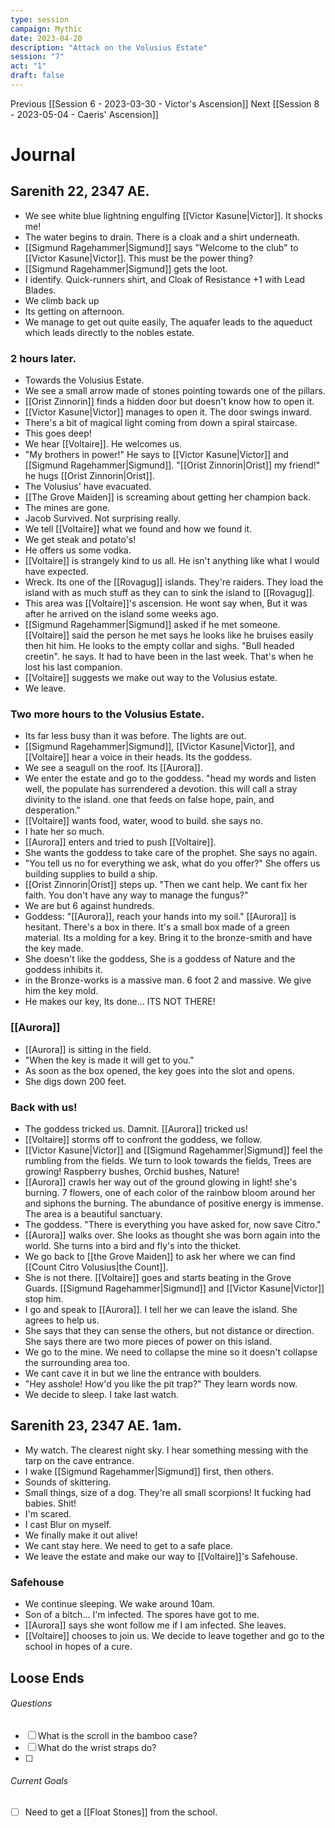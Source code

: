 ```yaml
---
type: session
campaign: Mythic
date: 2023-04-20
description: "Attack on the Volusius Estate"
session: "7"
act: "1"
draft: false
---
```

Previous [[Session 6 - 2023-03-30 - Victor's Ascension]]
Next [[Session 8 - 2023-05-04 - Caeris' Ascension]]

# Journal
## Sarenith 22, 2347 AE.
- We see white blue lightning engulfing [[Victor Kasune|Victor]]. It shocks me!
- The water begins to drain. There is a cloak and a shirt underneath.
- [[Sigmund Ragehammer|Sigmund]] says "Welcome to the club" to [[Victor Kasune|Victor]]. This must be the power thing?
- [[Sigmund Ragehammer|Sigmund]] gets the loot.
- I identify. Quick-runners shirt, and Cloak of Resistance +1 with Lead Blades.
- We climb back up
- Its getting on afternoon.
- We manage to get out quite easily, The aquafer leads to the aqueduct which leads directly to the nobles estate.

### 2 hours later. 
- Towards the Volusius Estate.
- We see a small arrow made of stones pointing towards one of the pillars.
- [[Orist Zinnorin]] finds a hidden door but doesn't know how to open it.
- [[Victor Kasune|Victor]] manages to open it. The door swings inward.
- There's a bit of magical light coming from down a spiral staircase.
- This goes deep!
- We hear [[Voltaire]]. He welcomes us. 
- "My brothers in power!" He says to [[Victor Kasune|Victor]] and [[Sigmund Ragehammer|Sigmund]]. "[[Orist Zinnorin|Orist]] my friend!" he hugs [[Orist Zinnorin|Orist]].
- The Volusius' have evacuated.
- [[The Grove Maiden]] is screaming about getting her champion back.
- The mines are gone.
- Jacob Survived. Not surprising really.
- We tell [[Voltaire]] what we found and how we found it.
- We get steak and potato's!
- He offers us some vodka.
- [[Voltaire]] is strangely kind to us all. He isn't anything like what I would have expected.
- Wreck. Its one of the [[Rovagug]] islands. They're raiders. They load the island with as much stuff as they can to sink the island to [[Rovagug]].
- This area was [[Voltaire]]'s ascension. He wont say when, But it was after he arrived on the island some weeks ago. 
- [[Sigmund Ragehammer|Sigmund]] asked if he met someone. [[Voltaire]] said the person he met says he looks like he bruises easily then hit him. He looks to the empty collar and sighs. "Bull headed creetin". he says. It had to have been in the last week. That's when he lost his last companion.
- [[Voltaire]] suggests we make out way to the Volusius estate.
- We leave.
### Two more hours to the Volusius Estate.
- Its far less busy than it was before. The lights are out.
- [[Sigmund Ragehammer|Sigmund]], [[Victor Kasune|Victor]], and [[Voltaire]] hear a voice in their heads. Its the goddess.
- We see a seagull on the roof. Its [[Aurora]].
- We enter the estate and go to the goddess. "head my words and listen well, the populate has surrendered a devotion. this will call a stray divinity to the island. one that feeds on false hope, pain, and desperation."
- [[Voltaire]] wants food, water, wood to build. she says no.
- I hate her so much.
- [[Aurora]] enters and tried to push [[Voltaire]].
- She wants the goddess to take care of the prophet. She says no again.
- "You tell us no for everything we ask, what do you offer?" She offers us building supplies to build a ship.
- [[Orist Zinnorin|Orist]] steps up. "Then we cant help. We cant fix her faith. You don't have any way to manage the fungus?"
- We are but 6 against hundreds.
- Goddess: "[[Aurora]], reach your hands into my soil." [[Aurora]] is hesitant. There's a box in there. It's a small box made of a green material. Its a molding for a key. Bring it to the bronze-smith and have the key made.
- She doesn't like the goddess, She is a goddess of Nature and the goddess inhibits it.
- in the Bronze-works is a massive man. 6 foot 2 and massive. We give him the key mold.
- He makes our key, Its done... ITS NOT THERE!
### [[Aurora]]
- [[Aurora]] is sitting in the field.
- "When the key is made it will get to you."
- As soon as the box opened, the key goes into the slot and opens.
- She digs down 200 feet.
### Back with us!
- The goddess tricked us. Damnit. [[Aurora]] tricked us!
- [[Voltaire]] storms off to confront the goddess, we follow.
- [[Victor Kasune|Victor]] and [[Sigmund Ragehammer|Sigmund]] feel the rumbling from the fields. We turn to look towards the fields, Trees are growing! Raspberry bushes, Orchid bushes, Nature!
- [[Aurora]] crawls her way out of the ground glowing in light! she's burning. 7 flowers, one of each color of the rainbow bloom around her and siphons the burning. The abundance of positive energy is immense. The area is a beautiful sanctuary. 
- The goddess. "There is everything you have asked for, now save Citro."
- [[Aurora]] walks over. She looks as thought she was born again into the world. She turns into a bird and fly's into the thicket.
- We go back to [[the Grove Maiden]] to ask her where we can find [[Count Citro Volusius|the Count]].
- She is not there. [[Voltaire]] goes and starts beating in the Grove Guards. [[Sigmund Ragehammer|Sigmund]] and [[Victor Kasune|Victor]] stop him. 
- I go and speak to [[Aurora]]. I tell her we can leave the island. She agrees to help us.
- She says that they can sense the others, but not distance or direction. She says there are two more pieces of power on this island.
- We go to the mine. We need to collapse the mine so it doesn't collapse the surrounding area too.
- We cant cave it in but we line the entrance with boulders.
- "Hey asshole! How'd you like the pit trap?" They learn words now.
- We decide to sleep. I take last watch.
## Sarenith 23, 2347 AE. 1am.
- My watch. The clearest night sky. I hear something messing with the tarp on the cave entrance.
- I wake [[Sigmund Ragehammer|Sigmund]] first, then others.
- Sounds of skittering.
- Small things, size of a dog. They're all small scorpions! It fucking had babies. Shit!
- I'm scared.
- I cast Blur on myself.
- We finally make it out alive!
- We cant stay here. We need to get to a safe place.
- We leave the estate and make our way to [[Voltaire]]'s Safehouse.
### Safehouse
- We continue sleeping. We wake around 10am.
- Son of a bitch... I'm infected. The spores have got to me.
- [[Aurora]] says she wont follow me if I am infected. She leaves.
- [[Voltaire]] chooses to join us. We decide to leave together and go to the school in hopes of a cure.

## Loose Ends
###### Questions
- [ ] What is the scroll in the bamboo case?
- [ ] What do the wrist straps do?
- [ ] 

###### Current Goals
- [ ] Need to get a [[Float Stones]] from the school.

